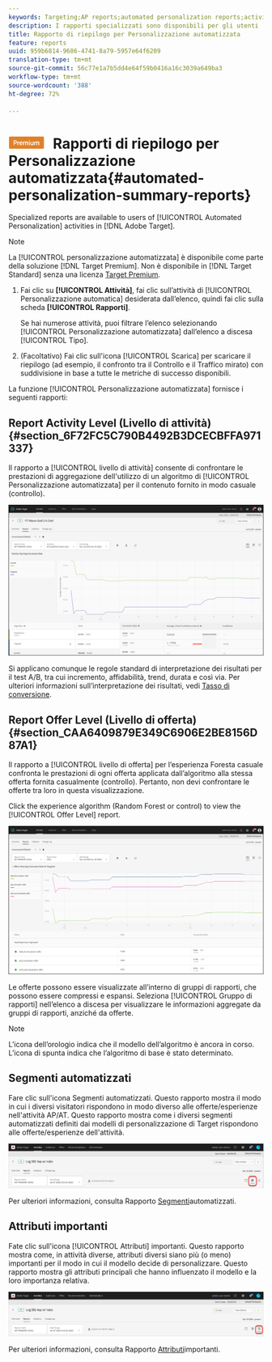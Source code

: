 ```yaml
---
keywords: Targeting;AP reports;automated personalization reports;activity level report;offer level report;offer detail report
description: I rapporti specializzati sono disponibili per gli utenti  attività Automated Personalization in  Adobe Target.
title: Rapporto di riepilogo per Personalizzazione automatizzata
feature: reports
uuid: 959b6814-9686-4741-8a79-5957e64f6209
translation-type: tm+mt
source-git-commit: 56c77e1a7b5dd4e64f59b0416a16c3039a649ba3
workflow-type: tm+mt
source-wordcount: '388'
ht-degree: 72%

---
```



# ![PREMIUM](/help/assets/premium.png) Rapporti di riepilogo per Personalizzazione automatizzata{#automated-personalization-summary-reports}

Specialized reports are available to users of [!UICONTROL Automated Personalization] activities in [!DNL Adobe Target].

>[!NOTE]
>
>La [!UICONTROL personalizzazione automatizzata] è disponibile come parte della soluzione [!DNL Target Premium]. Non è disponibile in [!DNL Target Standard] senza una licenza [Target Premium](/help/c-intro/intro.md#premium).

1. Fai clic su **[!UICONTROL Attività]**, fai clic sull’attività di [!UICONTROL Personalizzazione automatica] desiderata dall’elenco, quindi fai clic sulla scheda **[!UICONTROL Rapporti]**.

   Se hai numerose attività, puoi filtrare l’elenco selezionando [!UICONTROL Personalizzazione automatizzata] dall’elenco a discesa [!UICONTROL Tipo].

1. (Facoltativo) Fai clic sull&#39;icona [!UICONTROL Scarica] per scaricare il riepilogo (ad esempio, il confronto tra il Controllo e il Traffico mirato) con suddivisione in base a tutte le metriche di successo disponibili.

La funzione [!UICONTROL Personalizzazione automatizzata] fornisce i seguenti rapporti:

## Report Activity Level (Livello di attività){#section_6F72FC5C790B4492B3DCECBFFA971337}

Il rapporto a [!UICONTROL livello di attività] consente di confrontare le prestazioni di aggregazione dell&#39;utilizzo di un algoritmo di [!UICONTROL Personalizzazione automatizzata] per il contenuto fornito in modo casuale (controllo).

![Rapporto a livello di attività](/help/c-reports/assets/box_plot_ap.png)

Si applicano comunque le regole standard di interpretazione dei risultati per il test A/B, tra cui incremento, affidabilità, trend, durata e così via. Per ulteriori informazioni sull’interpretazione dei risultati, vedi [Tasso di conversione](../c-reports/conversion-rate.md#concept_2D9FEDE8F94A485DAC86D611BFBDC844).

## Report Offer Level (Livello di offerta){#section_CAA6409879E349C6906E2BE8156D87A1}

Il rapporto a [!UICONTROL livello di offerta] per l’esperienza Foresta casuale confronta le prestazioni di ogni offerta applicata dall’algoritmo alla stessa offerta fornita casualmente (controllo). Pertanto, non devi confrontare le offerte tra loro in questa visualizzazione.

Click the experience algorithm (Random Forest or control) to view the [!UICONTROL Offer Level] report.

![](assets/ap_OfferLevelRpt.png)

Le offerte possono essere visualizzate all’interno di gruppi di rapporti, che possono essere compressi e espansi. Seleziona [!UICONTROL Gruppo di rapporti] nell’elenco a discesa per visualizzare le informazioni aggregate da gruppi di rapporti, anziché da offerte.

>[!NOTE]
>
>L’icona dell’orologio indica che il modello dell’algoritmo è ancora in corso. L’icona di spunta indica che l’algoritmo di base è stato determinato.

## Segmenti automatizzati

Fare clic sull&#39;icona Segmenti  automatizzati. Questo rapporto mostra il modo in cui i diversi visitatori rispondono in modo diverso alle offerte/esperienze nell&#39;attività AP/AT. Questo rapporto mostra come i diversi segmenti automatizzati definiti dai modelli di personalizzazione di Target rispondono alle offerte/esperienze dell&#39;attività.

![Icona segmenti automatizzati](/help/c-reports/assets/icon-automated-sements-ap.png)

Per ulteriori informazioni, consulta Rapporto [Segmenti](/help/c-reports/c-personalization-insights-reports/automated-segments-report.md)automatizzati.

## Attributi importanti

Fate clic sull&#39;icona [!UICONTROL Attributi] importanti. Questo rapporto mostra come, in attività diverse, attributi diversi siano più (o meno) importanti per il modo in cui il modello decide di personalizzare. Questo rapporto mostra gli attributi principali che hanno influenzato il modello e la loro importanza relativa.

![Icona importanti attributi](/help/c-reports/assets/icon-important-attributes-ap.png)

Per ulteriori informazioni, consulta Rapporto [Attributi](/help/c-reports/c-personalization-insights-reports/important-attributes-report.md)importanti.